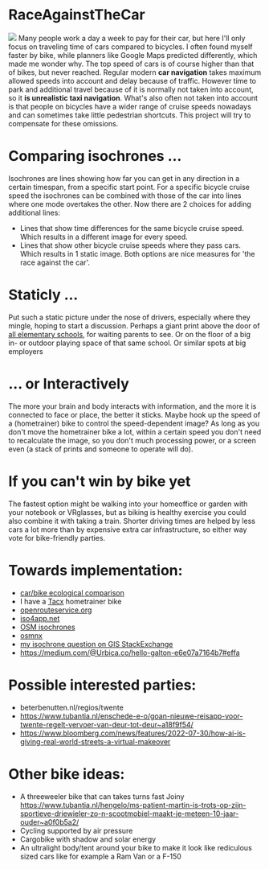 # RaceAgainstTheCar

<img src="https://repository-images.githubusercontent.com/145345464/710bf900-7a04-11eb-8f2f-e5b9ec73c6b2">
Many people work a day a week to pay for their car, but here I'll only focus on traveling time of cars compared to bicycles.
I often found myself faster by bike, while planners like Google Maps predicted differently, which made me wonder why.
The top speed of cars is of course higher than that of bikes, but never reached. Regular modern <b>car navigation</b> takes maximum allowed speeds into account and delay because of traffic. However time to park and additional travel because of it is normally not taken into account, so it <b>is unrealistic taxi navigation</b>. What's also often not taken into account is that people on bicycles have a wider range of cruise speeds nowadays and can sometimes take little pedestrian shortcuts. This project will try to compensate for these omissions.

Comparing isochrones ...
========================
Isochrones are lines showing how far you can get in any direction in a certain timespan, from a specific start point.
For a specific bicycle cruise speed the isochrones can be combined with those of the car into lines where one mode overtakes the other. Now there are 2 choices for adding additional lines:
- Lines that show time differences for the same bicycle cruise speed. Which results in a different image for every speed.
- Lines that show other bicycle cruise speeds where they pass cars. Which results in 1 static image.
Both options are nice measures for 'the race against the car'.

Staticly ...
=============
Put such a static picture under the nose of drivers, especially where they mingle, hoping to start a discussion. Perhaps a giant print above the door of <a href="https://duo.nl/open_onderwijsdata/primair-onderwijs/scholen-en-adressen/">all elementary schools</a>, for waiting parents to see. Or on the floor of a big in- or outdoor playing space of that same school. Or similar spots at big employers

... or Interactively
====================
The more your brain and body interacts with information, and the more it is connected to face or place, the better it sticks. Maybe hook up the speed of a (hometrainer) bike to control the speed-dependent image? As long as you don't move the hometrainer bike a lot, within a certain speed you don't need to recalculate the image, so you don't much processing power, or a screen even (a stack of prints and someone to operate will do).


If you can't win by bike yet
============================
The fastest option might be walking into your homeoffice or garden with your notebook or VRglasses, but as biking is healthy exercise you could also combine it with taking a train. Shorter driving times are helped by less cars a lot more than by expensive extra car infrastructure, so either way vote for bike-friendly parties.

Towards implementation:
=======================
- [car/bike ecological comparison](https://www.omnicalculator.com/ecology/car-vs-bike)
- I have a [Tacx](https://tacx.com/) hometrainer bike
- [openrouteservice.org](https://openrouteservice.org/)
- [iso4app.net](https://www.iso4app.net/net/)
- [OSM isochrones](https://wiki.openstreetmap.org/wiki/Isochrone)
- [osmnx](https://osmnx.readthedocs.io/en/stable/)
- [my isochrone question on GIS StackExchange](https://gis.stackexchange.com/questions/389494/how-to-osm-isochrone-center-transportmode-maxspeed-time-color-transparency)
- https://medium.com/@Urbica.co/hello-galton-e6e07a7164b7#effa

Possible interested parties:
============================
- beterbenutten.nl/regios/twente
- https://www.tubantia.nl/enschede-e-o/goan-nieuwe-reisapp-voor-twente-regelt-vervoer-van-deur-tot-deur~a18f9f54/
- https://www.bloomberg.com/news/features/2022-07-30/how-ai-is-giving-real-world-streets-a-virtual-makeover

Other bike ideas:
=================
- A threeweeler bike that can takes turns fast Joiny https://www.tubantia.nl/hengelo/ms-patient-martin-is-trots-op-zijn-sportieve-driewieler-zo-n-scootmobiel-maakt-je-meteen-10-jaar-ouder~a0f0b5a2/
- Cycling supported by air pressure
- Cargobike with shadow and solar energy
- An ultralight body/tent around your bike to make it look like rediculous sized cars like for example a Ram Van or a F-150
